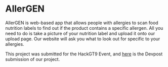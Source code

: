 # AllerGEN
AllerGEN is web-based app that allows people with allergies to scan food nutrition labels to find out if the product contains a specific allergen. All you need to do is take a picture of your nutrition label and upload it onto our upload page. Our website will ask you what to look out for specific to your allergies.

This project was submitted for the HackGT9 Event, and [here](https://devpost.com/software/allergen-5a7vy0) is the Devpost submission of our project. 
